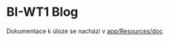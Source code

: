 BI-WT1 Blog
===========

Dokumentace k úloze se nachází v [app/Resources/doc](../blob/master/app/Resources/doc)